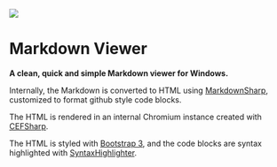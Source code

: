 ![](https://bitbucket-assetroot.s3.amazonaws.com/c/photos/2016/Dec/20/161221880-5-markdownviewer-logo_avatar.png) 
# Markdown Viewer #

**A clean, quick and simple Markdown viewer for Windows.**


Internally, the Markdown is converted to HTML using [MarkdownSharp](https://code.google.com/archive/p/markdownsharp/), customized to format github style code blocks.

The HTML is rendered in an internal Chromium instance created with [CEFSharp](https://github.com/cefsharp/CefSharp).

The HTML is styled with [Bootstrap 3](http://getbootstrap.com/), and the code blocks are syntax highlighted with [SyntaxHighlighter](http://alexgorbatchev.com/SyntaxHighlighter/).
